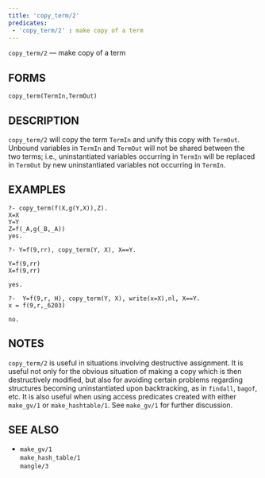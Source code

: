 ```yaml
---
title: 'copy_term/2'
predicates:
 - 'copy_term/2' : make copy of a term
---
```

`copy_term/2` — make copy of a term

## FORMS
```
copy_term(TermIn,TermOut)
```
## DESCRIPTION

`copy_term/2` will copy the term `TermIn` and unify this copy with `TermOut`. Unbound variables in `TermIn` and `TermOut` will not be shared between the two terms; i.e., uninstantiated variables occurring in `TermIn` will be replaced in `TermOut` by new uninstantiated variables not occurring in `TermIn`.

## EXAMPLES
```
?- copy_term(f(X,g(Y,X)),Z).
X=X
Y=Y
Z=f(_A,g(_B,_A))
yes.

?- Y=f(9,rr), copy_term(Y, X), X==Y.

Y=f(9,rr) 
X=f(9,rr) 

yes.

?-  Y=f(9,r, H), copy_term(Y, X), write(x=X),nl, X==Y.
x = f(9,r,_6203)

no.
```


## NOTES

`copy_term/2` is useful in situations involving destructive assignment. It is useful not only for the obvious situation of making a copy which is then destructively modified, but also for avoiding certain problems regarding structures becoming uninstantiated upon backtracking, as in `findall`, `bagof`, etc.  It is also useful when using access predicates created with either `make_gv/1` or `make_hashtable/1`. See `make_gv/1` for further discussion.


## SEE ALSO

- `make_gv/1`  
`make_hash_table/1`  
`mangle/3`
